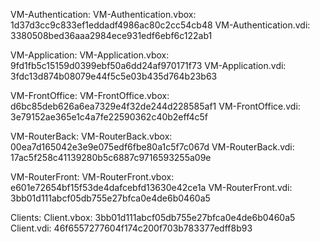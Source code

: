 VM-Authentication:
    VM-Authentication.vbox: 1d37d3cc9c833ef1eddadf4986ac80c2cc54cb48
    VM-Authentication.vdi: 3380508bed36aaa2984ece931edf6ebf6c122ab1

VM-Application:
    VM-Application.vbox: 9fd1fb5c15159d0399ebf50a6dd24af970171f73 
    VM-Application.vdi: 3fdc13d874b08079e44f5c5e03b435d764b23b63

VM-FrontOffice:
    VM-FrontOffice.vbox: d6bc85deb626a6ea7329e4f32de244d228585af1
    VM-FrontOffice.vdi: 3e79152ae365e1c4a7fe22590362c40b2eff4c5f

VM-RouterBack:
    VM-RouterBack.vbox: 00ea7d165042e3e9e075edf6fbe80a1c5f7c067d
    VM-RouterBack.vdi: 17ac5f258c41139280b5c6887c9716593255a09e

VM-RouterFront:
    VM-RouterFront.vbox: e601e72654bf15f53de4dafcebfd13630e42ce1a
    VM-RouterFront.vdi: 3bb01d111abcf05db755e27bfca0e4de6b0460a5

Clients:
    Client.vbox: 3bb01d111abcf05db755e27bfca0e4de6b0460a5
    Client.vdi: 46f6557277604f174c200f703b783377edff8b93
